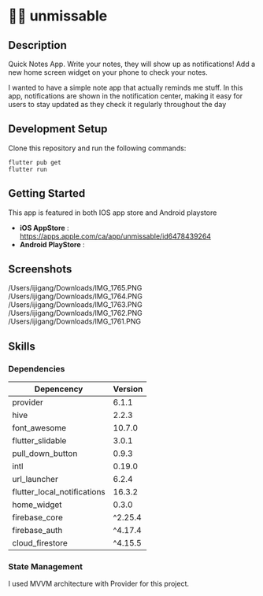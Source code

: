 # 🔔🔔 unmissable

## Description

Quick Notes App. Write your notes, they will show up as notifications!
Add a new home screen widget on your phone to check your notes.

I wanted to have a simple note app that actually reminds me stuff.
In this app, notifications are shown in the notification center, making it easy for users to stay updated as they check it regularly throughout the day

## Development Setup

Clone this repository and run the following commands:

```
flutter pub get
flutter run
```

## Getting Started

This app is featured in both IOS app store and Android playstore

- **iOS AppStore** : https://apps.apple.com/ca/app/unmissable/id6478439264
- **Android PlayStore** :

## Screenshots

/Users/ijigang/Downloads/IMG_1765.PNG
/Users/ijigang/Downloads/IMG_1764.PNG
/Users/ijigang/Downloads/IMG_1763.PNG
/Users/ijigang/Downloads/IMG_1762.PNG
/Users/ijigang/Downloads/IMG_1761.PNG

## Skills

### Dependencies

| Depencency                  | Version |
| --------------------------- | ------- |
| provider                    | 6.1.1   |
| hive                        | 2.2.3   |
| font_awesome                | 10.7.0  |
| flutter_slidable            | 3.0.1   |
| pull_down_button            | 0.9.3   |
| intl                        | 0.19.0  |
| url_launcher                | 6.2.4   |
| flutter_local_notifications | 16.3.2  |
| home_widget                 | 0.3.0   |
| firebase_core               | ^2.25.4 |
| firebase_auth               | ^4.17.4 |
| cloud_firestore             | ^4.15.5 |

### State Management

I used MVVM architecture with Provider for this project.
